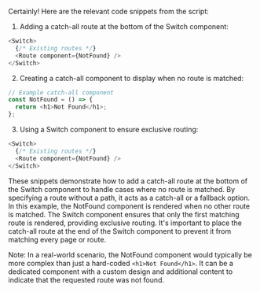 Certainly! Here are the relevant code snippets from the script:

1. Adding a catch-all route at the bottom of the Switch component:
```javascript
<Switch>
  {/* Existing routes */}
  <Route component={NotFound} />
</Switch>
```

2. Creating a catch-all component to display when no route is matched:
```javascript
// Example catch-all component
const NotFound = () => {
  return <h1>Not Found</h1>;
};
```

3. Using a Switch component to ensure exclusive routing:
```javascript
<Switch>
  {/* Existing routes */}
  <Route component={NotFound} />
</Switch>
```

These snippets demonstrate how to add a catch-all route at the bottom of the Switch component to handle cases where no route is matched. By specifying a route without a path, it acts as a catch-all or a fallback option. In this example, the NotFound component is rendered when no other route is matched. The Switch component ensures that only the first matching route is rendered, providing exclusive routing. It's important to place the catch-all route at the end of the Switch component to prevent it from matching every page or route.

Note: In a real-world scenario, the NotFound component would typically be more complex than just a hard-coded `<h1>Not Found</h1>`. It can be a dedicated component with a custom design and additional content to indicate that the requested route was not found.